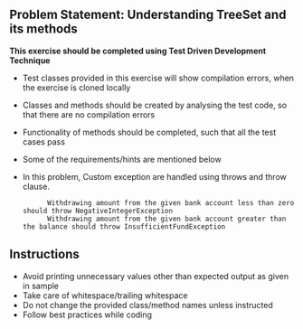 ## Problem Statement: Understanding TreeSet and its methods ##

**This exercise should be completed using Test Driven Development Technique**

- Test classes provided in this exercise will show compilation errors, when the exercise is cloned locally
- Classes and methods should be created by analysing the test code, so that there are no compilation errors
- Functionality of methods should be completed, such that all the test cases pass
- Some of the requirements/hints are mentioned below

- In this problem, Custom exception are handled using throws and throw clause.
            
            Withdrawing amount from the given bank account less than zero should throw NegativeIntegerException
            Withdrawing amount from the given bank account greater than the balance should throw InsufficientFundException
            
       
## Instructions
- Avoid printing unnecessary values other than expected output as given in sample
- Take care of whitespace/trailing whitespace
- Do not change the provided class/method names unless instructed
- Follow best practices while coding
